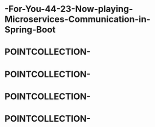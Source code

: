 # -For-You-44-23-Now-playing-Microservices-Communication-in-Spring-Boot
# POINTCOLLECTION-
# POINTCOLLECTION-
# POINTCOLLECTION-
# POINTCOLLECTION-
